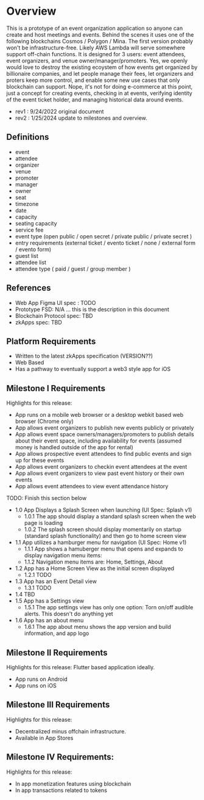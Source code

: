 # Overview

This is a prototype of an event organization application so anyone can create and host meetings and events.  Behind the scenes it uses one of the following blockchains Cosmos / Polygon / Mina.  The first version probably won't be infrastructure-free.  Likely AWS Lambda will serve somewhere support off-chain functions.  It is designed for 3 users: event attendees, event organizers, and venue owner/manager/promoters.  Yes, we openly would love to destroy the existing ecoystem of how events get organized by billionaire companies, and let people manage their fees, let organizers and proters keep more control, and enable some new use cases that only blockchain can support.  Nope, it's not for doing e-commerce at this point, just a concept for creating events, checking in at events, verifying identity of the event ticket holder, and managing historical data around events.

- rev1 : 9/24/2022 original document
- rev2 : 1/25/2024 update to milestones and overview.

## Definitions

- event
- attendee
- organizer
- venue
- promoter
- manager
- owner
- seat
- timezone
- date
- capacity
- seating capacity
- service fee
- event type (open public / open secret / private public / private secret )
- entry requirements (external ticket / evento ticket / none / external form / evento form)
- guest list 
- attendee list
- attendee type ( paid / guest / group member ) 

## References

- Web App Figma UI spec : TODO
- Prototype FSD: N/A ... this is the description in this document
- Blockchain Protocol spec: TBD
- zkApps spec: TBD
 
## Platform Requirements

- Written to the latest zkApps specification (VERSION??)
- Web Based
- Has a pathway to eventually support a web3 style app for iOS

## Milestone I Requirements  

Highlights for this release:

* App runs on a mobile web browser or a desktop webkit based web browser (Chrome only)
* App allows event organizers to publish new events publicly or privately
* App allows event space owners/managers/promoters to publish details about their event space, including availability for events (assumed money is handled outside of the app for rental)
* App allows prospective event attendees to find public events and sign up for these events
* App allows event organizers to checkin event attendees at the event
* App allows event organizers to view past event history or their own events
* App allows event attendees to view event attendance history


TODO: Finish this section below
- 1.0 App Displays a Splash Screen when launching (UI Spec: Splash v1)
    - 1.0.1 The app should display a standard splash screen when the web page is loading
    - 1.0.2 The splash screen should display momentarily on startup (standard splash functionality) and then go to home screen view
- 1.1 App utilizes a hamburger menu for navigation (UI Spec: Home v1)
    - 1.1.1 App shows a hamuberger menu that opens and expands to display navigation menu items:
    - 1.1.2 Navigation menu items are: Home, Settings, About
- 1.2 App has a Home Screen View as the initial screen displayed
    - 1.2.1 TODO
- 1.3 App has an Event Detail view
    - 1.3.1 TODO
- 1.4 TBD
- 1.5 App has a Settings view
    - 1.5.1 The app settings view has only one option: Torn on/off audible alerts.  This doesn't do anything yet
- 1.6 App has an about menu
    - 1.6.1 The app about menu shows the app version and build information, and app logo


## Milestone II Requirements

Highlights for this release: Flutter based application ideally.

* App runs on Android
* App runs on iOS

## Milestone III Requirements

Highlights for this release:

* Decentralized minus offchain infrastructure.
* Available in App Stores

## Milestone IV Requirements:

Highlights for this release:

* In app monetization features using blockchain
* In app transactions related to tokens
